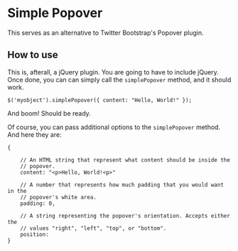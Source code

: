 # Simple Popover

This serves as an alternative to Twitter Bootstrap's Popover plugin.

## How to use

This is, afterall, a jQuery plugin. You are going to have to include jQuery. Once done, you can can simply call the `simplePopover` method, and it should work.

    $('myobject').simplePopover({ content: "Hello, World!" });

And boom! Should be ready.

Of course, you can pass additional options to the `simplePopover` method. And here they are:

    {

        // An HTML string that represent what content should be inside the
        // popover.
        content: "<p>Hello, World!<p>"

        // A number that represents how much padding that you would want in the
        // popover's white area.
        padding: 0,

        // A string representing the popover's orientation. Accepts either the
        // values "right", "left", "top", or "bottom".
        position:
    }
